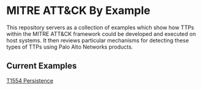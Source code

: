 # MITRE ATT&CK By Example
This repository servers as a collection of examples which show how TTPs within the 
MITRE ATT&CK framework could be developed and executed on host systems.
It then reviews particular mechanisms for detecting these types of TTPs using
Palo Alto Networks products.

## Current Examples
[T1554 Persistence](https://github.com/nericksen/mitre-attack-by-example/tree/master/Tactics/Persistence/T1554_Compromise-Client-Software-Binary)
